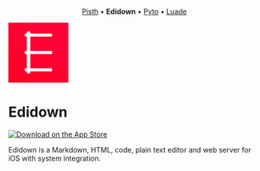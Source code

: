 <p align="center">
  <a href="https://github.com/ColdGrub1384/Pisth">Pisth</a> &bull;
  <b>Edidown</b> &bull;
  <a href="https://github.com/ColdGrub1384/Pyto">Pyto</a> &bull;
  <a href="https://github.com/ColdGrub1384/Luade">Luade</a>
</p>

![Icon](https://raw.githubusercontent.com/ColdGrub1384/Edidown/master/Edidown/Assets.xcassets/AppIcon.appiconset/Icon-App-60x60%402x.png)

# Edidown

[![Download on the App Store](https://pisth.github.io/appstorebadge.svg)](https://itunes.apple.com/us/app/edidown-markup-editor/id1439139639?l=fr&ls=1&mt=8)

Edidown is a Markdown, HTML, code, plain text editor and web server for iOS with system integration.

